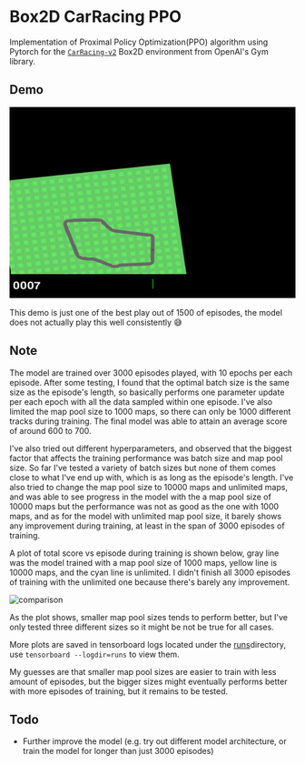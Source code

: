 # Box2D CarRacing PPO

Implementation of Proximal Policy Optimization(PPO) algorithm using Pytorch for the
[`CarRacing-v2`](https://gymnasium.farama.org/environments/box2d/car_racing/)
Box2D environment from OpenAI's Gym library.

## Demo

![demo](./gif/best_play.gif)

This demo is just one of the best play out of 1500 of episodes, the
model does not actually play this well consistently 😅

## Note

The model are trained over 3000 episodes played, with 10 epochs per each episode.
After some testing, I found that the optimal batch size is the same size as the
episode's length, so basically performs one parameter update per each epoch
with all the data sampled within one episode. I've also limited the map pool size to 1000 maps,
so there can only be 1000 different tracks during training. The final model
was able to attain an average score of around 600 to 700.

I've also tried out different hyperparameters, and observed that the
biggest factor that affects the training performance was batch size
and map pool size. So far I've tested a variety of batch sizes but none of
them comes close to what I've end up with, which is as long as the episode's length.
I've also tried to change the map pool size to 10000 maps and unlimited maps, and was able to
see progress in the model with the a map pool size of 10000 maps but the performance was not as good
as the one with 1000 maps, and as for the model with unlimited map pool size, it barely shows
any improvement during training, at least in the span of 3000 episodes of training.

A plot of total score vs episode during training is shown below, gray line was
the model trained with a map pool size of 1000 maps, yellow line is 10000 maps, and the
cyan line is unlimited. I didn't finish all 3000 episodes of training
with the unlimited one because there's barely any improvement.

![comparison](https://user-images.githubusercontent.com/20783502/216543974-4406aa64-fb69-46ab-af6b-51ef29320dca.png)

As the plot shows, smaller map pool sizes tends to perform better, but I've only
tested three different sizes so it might be not be true for all cases.

More plots are saved in tensorboard logs located under the [runs](./runs/)directory,
use `tensorboard --logdir=runs` to view them.

My guesses are that smaller map pool sizes are easier to train with less amount
of episodes, but the bigger sizes might eventually performs better with more
episodes of training, but it remains to be tested.

## Todo

* Further improve the model (e.g. try out different model architecture, or train
the model for longer than just 3000 episodes)